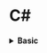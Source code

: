 # C# 

<div style="width:1000px;margin:auto">
<details><summary><b>Basic</b></summary>
<details><summary><b>Input / Output</b></summary>
```csharp
// Reading input from user.
string name = Console.ReadLine();
int num = int.Parse(Console.ReadLine());   // parse the string into integer.
# Handle if user doesn't provide an integer
int x = 0;
int.TryParse(Console.ReadLine(), out x);

// Printing the output
Console.WriteLine("Hello " + name);
Console.Write("Hello {0}", name);
```
</details>

<details><summary><b>Data Types</b></summary>
```csharp
byte ByteNumber = 123;   // 1 byte (0 --> 255)
sbyte SByteNum  = -12;    // 1 byte (-128 --> 127)


short shortNumber = 2;    // 2 bytes (-32,768 --> 32,768)
ushort UshortNum = 12;   // 2 bytes (0 --> 65,535)

int intNumber = 10;          // 4 bytes (-2,147,483,648 --> 2,147,483,648)
uint UintNum =  120;        // 4 bytes (0 --> 4,294,967,295)

long LongNum = 213;       // 8 bytes (-9,223,372,036,854,775,808 --> +9,223,...)
ulong ULongNum = 12;     // 8 bytes (0 --> 18,446,744,073,709,551,615)

float floatNumber = 10.123f;       // 4 bytes.
double douNumber = 121.234d;	// 8 bytes.
decimal decNumber = 123m;		// 16 bytes.

string name = "Mosaab";
char character = 'M';

bool condition = true;

// Let C# determine the type of data.
// using "var" keyword.
var test = 1000;
```
</details>

<details><summary><b>Casting</b></summary>
```csharp
int intNumber = 10;
float floatNumber = 10.123f;
double douNumber = 121.234d;
string name = "";

# First way.
name = intNumber.ToString();

# Second way: using Convert class.
searialNo = Convert.ToInt32 (anyNo);

# Third way: direct casting.
searialNo = (int)anyNo;
```
</details>

<details><summary><b>DateTime</b></summary>
```csharp
# DateTime
DateTime myDate = new DateTime(2020, 5, 25);
DateTime myDate = DateTime.Today;
DateTime myDate = DateTime.Now;

# Show DateTime 
Console.WriteLine(myDate.ToShortDateString());  // show only the date (short format).
Console.WriteLine(myDate.ToShortTimeString());  // show only the time (short format).
Console.WriteLine(myDate.ToLongDateString());   // (long format)
Console.WriteLine(myDate.ToLongTimeString());   // (long format)

# Formatted datetime.
string formattedDate = string.Format("Date is {0: yyyy MMMM dddd HH mm ss tt}", myDate);
Console.WriteLine(formattedDate);
```
</details>

<details><summary><b>If Condition</b></summary>
```csharp
if (num1 > num2)
{
	Console.WriteLine ("Num1 is larger than Num2");
}
else if (num1 < num2)
{
	Console.WriteLine ("Num1 is less than Num2");
}
else
{
	Console.WriteLine ("Num1 equals Num2");
}
```
</details>

<details><summary><b>Constants</b></summary>
```csharp
const double gravity = 9.8d;
```
</details>

<details><summary><b>String Manipulations</b></summary>
```csharp
string movieName = "       Lord of the RingS      ";

// Indexing
Console.WriteLine (movieName[12]);

// Trim
Console.WriteLine (movieName.Trim());

// Upper Case
Console.WriteLine (movieName.ToUpper ().Trim ());

// Lower Case
Console.WriteLine (movieName.Trim ().ToLower ());

// Length
Console.WriteLine (movieName.Length);

// Replace
Console.WriteLine (movieName.Replace ('l', 'L').Trim ());

// Index of 
Console.WriteLine (movieName.IndexOf ('o'));

// Last Index of
Console.WriteLine (movieName.LastIndexOf ('o')); 

// Substring
Console.WriteLine (movieName.Trim().Substring (5, 2));

// Remove after Index
Console.WriteLine (movieName.Trim().Remove (4));

// Insert
Console.WriteLine (movieName.Trim().Insert (0, "Added "));
```
</details>

<details><summary><b>Escape Characters</b></summary>
```csharp
// Ignore the special characters.
string path = @"C:\nami\tark";

// Don't ignore the special characters.
string path = "C:\\nami\\tark"
```
</details>

<details><summary><b>String Interpolation</b></summary>
```csharp
string name = "Mosaab";

Console.WriteLine("Welcome " + name);
Console.WriteLine("Welcome {0}", name);
Console.WriteLine($"Welcome {name}");
```
</details>

<details><summary><b>Loops</b></summary>
```csharp
// For Loop
for(int i = 0; i <= 10; i++) {
	Console.WriteLine (i);
}

// While Loop
int x = 5;
while (x <= 10) {
	Console.WriteLine (x++);
}
```
</details>

<details><summary><b>Math</b></summary>
```csharp
double x = 4.226d;

// Ceiling
Console.WriteLine($"Ceiling: {Math.Ceiling(x)}");

// Floor
Console.WriteLine($"Floor: {Math.Floor(x)}");

// Round
Console.WriteLine($"Round: {Math.Round(x, 2)}");

// Truncate
Console.WriteLine($"Truncate: {Math.Truncate(x)}");

// Max
Console.WriteLine($"Max: {Math.Max(x, y)}");

// Min
Console.WriteLine($"Min: {Math.Min(x, y)}");

// Sqrt
Console.WriteLine($"Sqrt: {Math.Sqrt(y)}");

// POW
Console.WriteLine($"Pow: {Math.Pow(2, 2)}");
```
</details>

<details><summary><b>Random</b></summary>
```csharp
// Random Integer.
Random rand = new Random();
int x = 0;
x = rand.Next(1, 13);
Console.WriteLine("Month: " + x);

// Random Float
double y = 0;
y = rand.NextDouble() * 10;
Console.WriteLine("Random Double: " + y);
```
</details>

<details><summary><b>Array</b></summary>
<h4>Arrays</h4>
```csharp
// Instansiate an array
int[] nums = new int[5] { 1, 2, 3, 4, 5 };
string[] days = { "Sun", "Mon", "Tue", "Wed", "Thur", "Fri", "Sat" };

// Loop over the arrays. using FOR
for (int i=0; i < nums.Length; i++) {
	Console.WriteLine (nums [i]);
}

// Loop Over the array. using FOREACH.
foreach(var day in days) {
	Console.WriteLine (day);
}
```
</details>

<details><summary><b>Method/Function</b></summary>
<h4>1. Basic Structure</h4>
```csharp
// Define the method outside of the Main method.
static void DisplayMessage() {
	Console.WriteLine("Process is done");
}
```

<h4>2. Parameters</h4>
```csharp
// Define the method outside of the Main method.
static int Add(int x, int y) {
	return x + y
}
```

<h4>3. value Vs. reference</h4>
```csharp
// variable has to be initialized.
int x = 10;

// outside of the main method
static void ChangeX(ref int x) {
	x = 200;
}

// to call the function as follows:
ChangeX(ref x)
```
```csharp
// if variable is not instialized, we can use "out" keyword.
int x;

// outside of the main method.
static void Change(out int x) {
	x = 200;
}

// use it like this.
Change(out x);
```

<h4>4. Overloaded Methods</h4>
```csharp
static void WelcomeGuest() {
	Console.WriteLine("Something");
}

static void WelcomeGuest(string name) {
	Console.WriteLine($"Welcome {name}");
}
```
</details>
</details><hr>
<details><summary><b>OOP</b></summary>
<details><summary><b>Class</b> & <b>Getter & Setter</b></summary>
```csharp
// everthing is by default private
class Person {
	string firstName;
	public string lastName;
	DateTime birthDate;
	string country;
	
	// Getter & Setter
	public string FirstName {
		get { return firstName; }
		set { firstName = value; }
	}
	
	// Another way of Getter & Setter
	public DateTime BirthDate { get; set; }
}

// instatiating the class in the main method
Person perOne = new Person();
perOne.FirstName = "Mosaab";
perOne.BirthDate = new DateTime(12, 1, 1996);
```
</details>

<details><summary><b>Constructor</b></summary>
```csharp
// everthing is by default private
class Person {
	string firstName;
	public string lastName;
	DateTime birthDate;
	string country;
	
	// Constructor
	public Person (string first, string last) {
		firstName = first;
		lastName  = last;
	}
}

// instatiating the class in the main method
Person perOne = new Person("Mosaab", "Muhammad");
```
</details>

<details><summary><b>Static Methods</b></summary>
<h4>Used without the need to instantiate the class.</h4>
```csharp
static void Main() {
	Person person = new Person();
	person.SayHi(); // called from the static method.
}

static void SayHi() {
	Console.WriteLine("Hi!, from static method");
}


class Person {
	public void SayHi() {
		// print something.
	}
}
```
</details>
<details><summary><b>Inheritance</b></summary>
<p><img src="./imgs/inheritance.png" alt="" /></p>
```csharp
	class Dog : Animal {

	}
```
</details>

<details><summary><b>Access Modifiers</b></summary><p><ul>
<li><b>Public:</b> Access is not restricted.</li>
<li><b>Protected:</b> Access is limited to the containing class or types derived from the containing class.</li>
<li><b>Private:</b> Access is limited to the containing type.</li>
<li><b>Internal:</b> Access is limited to the current assembly.</li>
<li><b>Protected Internal:</b> Access is limited to the current assembly or types derived from the containing class.</li>
</ul></p></details>

<details><summary><b>Polymorphism</b></summary>
<h5>use `virtual` in the parent class, and `override` in the child class.</h5>
```csharp
class MainClass
{
	public static void Main (string[] args)
	{
		Shape[] shapes = new Shape[3];
		shapes [0] = new Line ();
		shapes [1] = new Circle ();
		shapes [2] = new Triangle ();

		foreach (var shape in shapes) {
			shape.Draw ();
		}
	}
}

class Shape {
	public virtual void Draw() {
		Console.WriteLine ("I am a simple shape");
	}
}

class Circle : Shape {
	public override void Draw() {
		Console.WriteLine ("I am a Circle");
	}
}

class Triangle : Shape {
	public override void Draw() {
		Console.WriteLine ("I am a Triangel");
	}
}

class Line : Shape {
	public override void Draw() {
		Console.WriteLine ("I am a Line");
	}
}
```
</details>
<details><summary><b>Abstraction</b></summary>
<p><b>Abstract Class</b> is a concept or an idea not associated with any specific instance. "Can't be instantiated"</p>
```csharp
class MainClass
{
	static void Main()
	{
		Line line = new Line ();
		line.SayHi();
	}

}

abstract class Shape
{
	public void SayHi()
	{
		Console.WriteLine ("Hi from the abstract class.");
	}

	abstract public void Draw();
}

class Line : Shape
{
	public override  void Draw()
	{
		Console.WriteLine ("Hi Im a line");
	}
}
```
</details>
<details><summary><b>#region</b> & <b>#endregion</b></summary>
```csharp
// region is used to fold the code.
class Program {
	public static void Main() {
		Mercedes car = new Mercedes ();
		car.DisplayInfo ();
	}
}

#region Car = This is the solution for the car exercies
class Car {

	#region Properties
	private decimal price;
	protected int maxSpeed;
	public string color;
	#endregion

	protected decimal Price {
		get { return price; }
		set { price = value; }
	}

	public virtual void DisplayInfo() {
		price = 10000;
		maxSpeed = 300;
		color = "Black";

		Console.WriteLine ($"Default values: price is {Price}, max speed = {maxSpeed}, color = {color}");
	}
}

class Mercedes : Car {
	public override void DisplayInfo() {
		base.DisplayInfo ();

		base.Price = 15000;
		base.color = "blue";
		base.maxSpeed = 200;

		Console.WriteLine ($"Overriden values: price = {Price}, speed = {maxSpeed}, color = {color}");
	}
}
#endregion

```
</details>
<details><summary><b>Sealed Class</b> can't be inherted </summary>
```csharp
// Animal class CAN'T be inherted.
sealed class Animal {
	public int number = 200;
}
```
</details>
<details><summary><b>Static Class</b></summary>
<p><ul>
<li>You can only have static members</li>
<li>You can't create an instance of it</li>
<li>They are implicitly sealed</li>
</ul></p>
```csharp
class Program {
	public static void Main() {
		// There's no need to instantiate a class.
		Animal.GetAge ();
	}
}

static class Animal {
	// members must be static
	static public string name;

	// methods must be static
	static public void GetAge() {
		Console.WriteLine (DateTime.Now.Year - DateTime.Now.AddYears (-2).Year);
	}
	
}
```
</details>
<details><summary><b>Nested Class</b></summary>
```csharp
class Program {
	public static void Main() {
		Animal animal = new Animal ();

		// instantiate a dog nested class.
		Animal.Dog dog = new Animal.Dog ();

		// instantiate a cat nested class.
		Animal.Cat cat = new Animal.Cat ();
	}
}

class Animal {
	public string name;
	public string country;

	public class Dog {
		public string breed;
		public string nickName;
	}

	public class Cat {
		public string CatName;
	}
}
```
</details>

<details><summary><b>Partial Class</b></summary>
when you write parts of the same class in different places.
```csharp
class Program {
	public static void Main() {
		Animal animal = new Animal ();
		Console.WriteLine (animal.age + " " + animal.name);
	}
}

partial class Animal {
	public int age = 13;
	
}

partial class Animal {
	public string name = "Max";
}

```
</details>
<details><summary><b>Namespace</b></summary>
```csharp
namespace Learning_C_Sharp
{
	class Program {
		public static void Main() {
			System.Console.WriteLine ();
			NameSpace.Animal animal = new NameSpace.Animal ();
			animal.SayHi ();
		}
	}
}

namespace NameSpace {
	class Animal {
		public string animalColor;

		public void SayHi() {
			Console.WriteLine ("Hi from my own namespace");
		}
	}
}
```
</details>
<details><summary><b>Struct</b></summary>
<p><img src="imgs/struct.png" alt="" /></p>

```csharp
namespace Learning_C_Sharp
{
	class Program {
		public static void Main() {
			Employee emp = new Employee ("Mosaab", "Data Scientist", 9000);
			Console.WriteLine ($"Name: {emp.name}, Job: {emp.job}, Salary: ");
		}
	}

	struct Employee {
		public string name;
		public string job;
		private decimal salary;

		public Employee(string EmpName, string EmpJob, decimal EmpSalary) {
			name   = EmpName;
			job    = EmpJob;
			salary = EmpSalary;
		}

		//public decimal Salary () {get; set;}

		public void SayHi() {
			Console.WriteLine ("Hi from the method in struct");
		}
	}
}
```
</details>
<details><summary><b>Enum</b></summary>
```
namespace Learning_C_Sharp {
	class Program {
		public static void Main() {
			string weekDayName = WeekDay.Monday.ToString ();
			WeekDay day = WeekDay.Sunday;

			Console.WriteLine ((int)day+" "+weekDayName);
		}
	}
	enum WeekDay {
		Monday,
		Tuesday,
		Wednesday,
		Thursday,
		Friday = 40,
		Saturday = 50,
		Sunday = 60
	}
}
```
</details>
<details><summary><b>this</b> Keyword</summary>
```
namespace Learning_C_Sharp {
	class Program {
		public static void Main() {
			Animal ani = new Animal("Mosaab");

			Console.WriteLine ($"Hello {ani.Name}");
		}
	}

	class Animal {
	 	string name;

		public Animal (string name) {
			this.name = name;
		}

		public string Name {
			get { return name; }
			set { name = value; }
		}
	}
}

```
</details>

<details><summary><b>Interface</b></summary>
<details><summary>Interface Vs Abstract</summary>
<p><img src="./imgs/interface.png" alt="" /></p>
<p><img src="./imgs/interfaceVsAbstract.png" alt="" /></p>
</details>

```
namespace Learning_C_Sharp {
	class Program {
		public static void Main() {
			Dog dog = new Dog ();
			dog.Attack (); 
			dog.Run ();
		}
	}

	public interface IAnimal {
		void Run();
	}

	public interface IDogCommands : IAnimal{
		void Stay();
		void Sit();
		void Attack();

		string DogName { get; set; }
	}

	class Dog : IDogCommands, IAnimal {
		private string DogBreed;

		public void Stay() {
			Console.WriteLine ("Do is staying");
		}
		public void Sit() {
			Console.WriteLine ("Dog is sitting.");
		}
		public void Attack() {
			Console.WriteLine ("Attack");
		}
		public void Run() {
			Console.WriteLine ("Run");
		}

		public string DogName { get; set; }
	}

}
```
</details>

<details><summary><b>Composition</b></summary>
<ul>
<li><b>Composition</b> is defined as <i>"part-of"</i> relationship between objects, i.e. Engine is part of Car.</li>
<li>The lifetime of the child instance is denpendant on the owner or the parent class instance. Child objects doesn't have their lifecycle without parent object.</li>
<li>If a parent object is deleted, all its child objects will also be deleted</li>
</ul>
</details>

<details><summary><b>Aggregation</b></summary>
<p><img src="./imgs/20200328-154806.png" alt="" /></p>
<p><img src="./imgs/20200328-154942.png" alt="" /></p>
</details>

<details><summary><b>Association</b></summary>
<p><img src="./imgs/20200328-155201.png" alt="" /></p>
<p><img src="./imgs/20200328-155340.png" alt="" /></p>
</details>
</details><hr>

<details><summary><b>Advanced</b></summary>
<details><summary><b>.NET</b></summary>
<p><b>.NET</b> is a component of Windows that includes a virtual execution system called the <b>(CLR)</b> Common Language Runtime and a unified set of class libraries.</p>
</details>
<details><summary><b>Debug.WriteLine()</b></summary>
```
using System.Diagnostics;

namespace Learning_C_Sharp {
	class Program {
		public static void Main() {
			int x = 0;
			int y = 2;

			Debug.WriteLine($"x = {x}");
			Debug.WriteLineIf(y > 0, $"y = {y}");
		}
	}
}
```
</details>

<details><summary><b>Documentation</b></summary>
Write /// then it will show like this:
```
/// <summary>
/// Class Animal will be a base class for the child classes like Dogs.
/// </summary>
class Program {

}
```
</details>
<details><summary><b>Files</b></summary>
```
using System.IO;

namespace Learning_C_Sharp {
	class Program {
		public static void Main() {
			// WRITING
			string file = @"path/to/your/file";
			StreamWriter sw = new StreamWriter(file, true);
			sw.WriteLine ("John");
			sw.WriteLine ("Ahmed");
			sw.Close ();
			
			// READING
			string file = @"path/to/your/file";
			StreamReader sr = new StreamReader(file);
			Console.WriteLine(sr.ReadToEnd());
			Console.WriteLine("File Ended");
			sr.Close();
		}
	}
}
```
</details>

<details><summary><b>Console.Color</b></summary>
```
namespace Learning_C_Sharp {
	class Program {
		public static void Main() {
			string msg = "Hallo, Guten Morgen";

			Console.ForegroundColor = ConsoleColor.Green;
			Console.WriteLine (msg);

			Console.ForegroundColor = ConsoleColor.DarkYellow;
			Console.BackgroundColor = ConsoleColor.White;
			Console.WriteLine (msg);
		}

	}
}
```
</details>
<details><summary><b>Digit Seperator</b></summary>
```
var distance = 149_600_000;
```
</details>
<details><summary><b>"default"</b> Keyword</summary>
```
namespace Learning_C_Sharp {
	class Program {
		public static void Main() {
			long longVar = default(long);
			string str   = default(string);
			int integer = default(int);

			Console.WriteLine ($"{longVar}, {str}, {integer}");
		}

	}
}
```
</details>

<details><summary><b>Optional</b> parameters</summary>
```
namespace Learning_C_Sharp {
    class Program {
        public static void Main() {
            print();
        }

        public static void print(object msg = null) {
    		Console.WriteLine(msg);
    	}
    }
}
```
</details>
<details><summary><b>Named</b> parameters</summary>
```
namespace Learning_C_Sharp {
    class Program {
        public static void Main()
        {
            DisplayInfo(playerName: "Ronaldo", playerNum: 11, playerGoals: 23);
        }

        public static void print(object msg = null) {
    		Console.WriteLine(msg);
    	}

        public static void DisplayInfo(int playerNum,
                                       string playerName,
                                       int playerGoals,
                                       string country="Unkown")
        {
            print(playerNum);
            print(playerName);
            print(playerGoals);
            print(country);
        }
    }
}
```
</details>
<details><summary><b>Generic</b> parameters</summary>
```
namespace Learning_C_Sharp {
    class Program {
        public static void Main()
        {
            print("hello");
            print(10);
            print(Tuple.Create(10, 20));
        }

        public static void print<T>(T msg)
        {
            Console.WriteLine(msg);
        }
    }
}
```
</details><hr>

<details><summary><b>Collections</b></summary>
<details><summary><b>ArrayList</b> (Non-Generic)</summary>
```
using System.Collections;

namespace Learning_C_Sharp {
	class Program {
		public static void Main() {
			// Creating
			ArrayList array = new ArrayList ();

			// Adding
			array.Add ("first");
			array.Add (12);
			array.Add (41.2d);

			// Looping
			foreach(var item in array) {
				Console.WriteLine (item);
			}

			// Inserting
			array.Insert (1, "second");

			Console.WriteLine ("----------------");

			// Length & Indexing
			for(var i = 0; i < array.Count; i++) {
				Console.WriteLine (array [i]);
			}

			// Sorting
			ArrayList arr2 = new ArrayList ();
			arr2.Add ("Ahmed");
			arr2.Add ("Mosaab");
			arr2.Add ("Sally");

			arr2.Sort ();
			Console.WriteLine ("----------------");
			foreach(var item in arr2) {
				Console.WriteLine (item);
			}

			// Reversing
			arr2.Reverse ();
			Console.WriteLine ("----------------");
			foreach(var item in arr2) {
				Console.WriteLine (item);
			}

			// Removing
			arr2.Remove ("Ahmed");    // Remove an item.
			arr2.RemoveAt (0);        // Remove item at index.
			//arr2.RemoveRange (1, 3);  // Remove items between these range.
			//arr2.Clear ();            // Remove all items.
			Console.WriteLine ("----------------");
			foreach(var item in arr2) {
				Console.WriteLine (item);
			}

			// Contains
			Console.WriteLine (array.Contains (12));

			// GetRange
			ArrayList subArr = new ArrayList ();
			subArr = array.GetRange (0, 2);

			foreach(var item in subArr) {
				Console.WriteLine (item); 
			}
		}
	}
}
```
</details>
<details><summary><b>Hashtables</b> (Non-Generic)</summary>
```
using System.Collections;

namespace Learning_C_Sharp {
	class Program {
		public static void Main() {
			// Creating
			Hashtable table = new Hashtable ();

			// Adding
			table.Add ("Microsoft", "USA");
			table.Add ("Sony", "Japan");
			table.Add ("IKEA", "Sweden");
			table.Add ("Mercedes", "Germany");

			// Looping
			foreach (DictionaryEntry item in table) {
				Console.WriteLine ($"{item.Key}: {item.Value}");
			}
			for(var i = 0; i < table .Count; i++) {
				Console.WriteLine ($"{table.GetKey(i)}: {list.GetByIndex(i)}");
			}

			// Length
			Console.WriteLine (table.Count);

			// Remove
			table.Remove ("IKEA");
			foreach(DictionaryEntry item in table) {
				Console.WriteLine (item.Key); 
			}

			// Contains
			Console.WriteLine (table.Contains ("panasonic")); // for keys.
			Console.WriteLine (table.ContainsValue ("Japan")); // for values.

			// To ArrayList
			ArrayList arr = new ArrayList (table.Values);
			foreach (var item in arr) {
				Console.WriteLine (item);
			}
		}
	}
}
```
</details>

<details><summary><b>SortedList</b> (Non-Generic)</summary>
<ul>
<li>There is generic and non-generic SortedList</li>
<li>Stores the key-value pairs in ascending order of the key.</li>
<li>Key must be unique and can't be null.</li>
<li>Value can be null or duplicate.</li>
<li>Value can be of any type</li>

```
using System.Collections;

namespace Learning_C_Sharp {
	class Program {
		public static void Main() {
			// Creating
			SortedList list = new SortedList ();

			// Adding
			/// No duplicate keys.
			/// duplicate values allowed.
			list.Add (10, "Jan");
			list.Add (2, "Feb");
			list.Add (3, "Mar");
			list.Add (4, "Apr");

			// Length
			Console.WriteLine (list.Count);

			// Looping
			foreach(DictionaryEntry item in list) {
				Console.WriteLine ($"{item.Key}: {item.Value}");
			}

			for(var i = 0; i < list.Count; i++) {
				Console.WriteLine ($"{list.GetKey(i)}: {list.GetByIndex(i)}");
			}

			// Index
			Console.WriteLine (list [10].ToString ());

			// Remove
			list.RemoveAt (1);

			foreach(DictionaryEntry item in list) {
				print ($"{item.Key}: {item.Value}");
			}

			// Contains
			print (list.ContainsValue ("Apr"));
		
			// To ArrayList
			ArrayList arr = new ArrayList (list.Values);

		}

		public static void print(object msg) {
			Console.WriteLine (msg);
		}
	}
}
```
</details>
<details><summary><b>Stack</b> (Non-Generic)</summary>
```
using System.Collections;

namespace Learning_C_Sharp {
	class Program {
		public static void Main() {
			// Creating.
			Stack st = new Stack ();

			// Adding.
			st.Push ("David");
			st.Push ("Emmy");
			st.Push ("Jack");
			st.Push ("Emma");

			// Length.
			print (st.Count);

			// Looping.
			foreach(var item in st) {
				print (item); 
			}

			// Peek at the first element to go.
			print ("---------------");
			print (st.Peek ());

			// Remove (pop).
			print ("---------------");
			print (st.Pop ());
			print (st.Count);

			foreach(var item in st) {
				print (item);
			}
		}
		public static void print(object msg) {
			Console.WriteLine (msg);
		}
	}
}
```
</details>
<details><summary><b>Queue</b> (Non-Generic)</summary>
```
using System.Collections;

namespace Learning_C_Sharp {
	class Program {
		public static void Main() {
			// Creating.
			Queue qu = new Queue ();

			// Adding
			qu.Enqueue ("Cavin");
			qu.Enqueue ("Tom");
			qu.Enqueue ("Emma");

			// Length
			print (qu.Count);

			// Loop
			foreach(var item in qu) {
				print (item);
			}

			// Peek at the first element.
			print ($"First element: {qu.Peek ()}");

			// Remove (Dequeue)
			print (qu.Dequeue ()); 

		}

		public static void print(object msg) {
			Console.WriteLine (msg);
		}
	}
}
```
</details>
<details><summary><b>BitArray</b> (Non-Generic)</summary>
```
using System.Collections;

namespace Learning_C_Sharp {
	class Program {
		public static void Main() {
			// Creating.
			bool[] boolArr = new bool[4];

			boolArr [0] = false;
			boolArr [1] = false;
			boolArr [2] = false;
			boolArr [3] = true;

			BitArray firstArr = new BitArray(4);
			BitArray secondArr = new BitArray (boolArr);

			// Setting Values.
			firstArr.Set (0, false);
			firstArr.Set (1, false);
			firstArr.Set (2, true);
			firstArr.Set (3, true);

			// Loop
			foreach(var item in secondArr) {
				print (item);
			}

			// Length
			print (secondArr.Count);

			// AND - OR - NOT
			BitArray result = new BitArray (4);
			// result = firstArr.And (secondArr);
			// result = firstArr.Or (secondArr);
			result = firstArr.Not ();

			foreach(var item in result) {
				print (item);
			}


		}

		public static void print(object msg) {
			Console.WriteLine (msg);
		}
	}
}
```
</details>
<details><summary><b>List</b> (Generic)</summary>
<ul>
<li>Stores elements of the specified type.</li>
<li>It grows and shrinks automatically.</li>
<li>Can store multiple null and duplicate elements</li>
<li>Can be accessed using indexer, for loop or foreach statement</li>
<li>It is ideal for storing and retrieving large number of elements</li>
</ul>

```
using System.Collections.Generic;

namespace Learning_C_Sharp {
	class Program {
		public static void Main() {
			// Creating
			List<string> firstList = new List<string> ();
			IList<string> secList = new List<string> ();

			// Adding.
			firstList.Add ("England");
			firstList.Add ("Hungary");
			firstList.Add ("China");
			firstList.Add ("Germany");
			firstList.Add ("Egypt");

			// Count/Length
			print (firstList.Count);

			// Loop
			foreach(var item in firstList) {
				print (item);
			}
			print ("-------------");

			for(var i = 0; i < firstList.Count; i++) {
				print (firstList[i]);
			}

			// Sorting
			print ("-------------");
			firstList.Sort ();
			printList (firstList);

			// Reverse
			print ("---------");
			firstList.Reverse ();
			printList (firstList);

			// Remove
			firstList.Remove ("Egypt");   // Remove value.
			firstList.RemoveAt (0);       // Remove value at index.
			// firstList.RemoveRange (0, 1); // Remove range.
			// firstList.Clear ();			  // Remove All values.

			// Contains.
			print (firstList.Contains ("Egypt"));

			// Get Range
			firstList.GetRange (0, 2);
		}

		public static void print(object msg) {
			Console.WriteLine (msg);
		}

		public static void printList(List<string> list) {
			foreach (var item in list) {
				print (item);
			}
		}
	}
}
```
</details>
<details><summary><b>Dictionary</b> (Generic)</summary>
```
using System.Collections.Generic;
using System.Linq;

namespace Learning_C_Sharp {
	class Program {
		public static void Main() {
			// Creating
			Dictionary<string, string> cap = new Dictionary<string, string>();

			// Adding
			cap.Add("Russia", "Moscow");
			cap.Add("Italy", "Rome");
			cap.Add("England", "London");
			cap.Add("Japan", "Tokyo");

			// Creating with Initialization.
			Dictionary<int, string> names = new Dictionary<int, string> () {
				{ 1, "James" },
				{ 2, "Mosaab" },
				{ 3, "Muhammad" }
			};

			// Length/Count
			print ($"Count: {cap.Count}");

			// Loop
			foreach(var item in cap) {
				print($"{item.Key}: {item.Value}");
			}
			print ("----------------");

			for(int i = 0; i < cap.Count; i++) {
				print ($"{cap.Keys.ElementAt(i)}: {cap[cap.Keys.ElementAt(i)]}");
			}

			// Get a Value by a Key.
			print (cap ["Japan"]);
			print(cap.TryGetValue ("Germany", out string result));

			// Remove All.
			// cap.Clear();

			// Contains.
			print(cap.ContainsKey("Japan"));

		}

		public static void print(object msg) {
			Console.WriteLine (msg);
		}

		public static void printDict(Dictionary<string, string> dict) {
			foreach(var item in dict) {
				print($"{item.Key}: {item.Value}");
			}
		}
	}

```
</details>

<details><summary><b>SortedList</b> (Generic)</summary>
```
using System.Collections.Generic;
using System.Linq;

namespace Learning_C_Sharp {
	class Program {
		public static void Main() {
            // Creating.
            SortedList<string, string> list = new SortedList<string, string>();

            // Adding
            list.Add("England", "London");
            list.Add("Japan", "Tokyo");
            list.Add("Egypt", "Cairo");
            list.Add("Italy", "Rome");

            // Count/Length
            print($"Count: {list.Count}");

            // Loop
            foreach(var item in list) {
                print($"{item.Key}: {item.Value}");
            }

            for(int i = 0; i < list.Count; i++) {
                print($"{list.Keys[i]}: {list.Values[i]}");
            }

            // TryGetValue.
            print($"Exists: {list.TryGetValue("Jack", out string number)}");

            // Remove
            list.Remove("Japan");
            // list.Clear();
            list.RemoveAt(0);
            printDict(list);

            // Contains
            print(list.ContainsKey("England"));
        }

		public static void print(object msg) {
			Console.WriteLine (msg);
		}

		public static void printDict(SortedList<string, string> dict) {
			foreach(var item in dict) {
				print($"{item.Key}: {item.Value}");
			}
		}
	}
}
```
</details>
<details><summary><b>SortedDictionary</b> (Generic)</summary>
<ul>
<li>SortedList uses less memory than SortedDictionary</li>
<li>SortedDictionary has faster insertion and removal operations for unsorted data.</li>
<li>If the list is populated all at once from sorted data, SortedList is faster than SortedDictionary</li>
</ul>
```
using System.Collections.Generic;
using System.Linq;

namespace Learning_C_Sharp {
	class Program {
		public static void Main() {
            SortedDictionary<int, string> colors = new SortedDictionary<int, string>();

            // Adding.
            colors.Add(4, "Blue");
            colors.Add(2, "Black");
            colors.Add(3, "Orange");
            colors.Add(5, "Purple");
            colors.Add(1, "White");

            // Looping
            foreach(var item in colors) {
                print($"{item.Key}: {item.Value}");
            }

            for(int i = 0; i < colors.Count; i++) {
                print($"{colors.Keys.ElementAt(i)}: {colors.Values.ElementAt(i)}");
            }

            // Remove
            colors.Remove(1);
            colors.Clear();
        }

		public static void print(object msg) {
			Console.WriteLine (msg);
		}
	}
}
```
</details>
<details><summary><b>Stack</b> (Generic)</summary>
```
using System.Collections.Generic;
using System.Linq;

namespace Learning_C_Sharp {
	class Program {
		public static void Main() {
            // Creating
            Stack<string> Ram = new Stack<string>();

            // Adding (pusing);
            Ram.Push("VSC");
            Ram.Push("Pandas");
            Ram.Push("Numpy");
            Ram.Push("Google Ghrome");

            // Loop
            foreach(var item in Ram)
            {
                print(item);
            }

            // Peek
            print(Ram.Peek());
        }

		public static void print(object msg) {
			Console.WriteLine (msg);
		}
	}
}
```
</details>

<details><summary><b>Queue</b> (Generic)</summary>
```
using System.Collections.Generic;
using System.Linq;

namespace Learning_C_Sharp {
	class Program {
		public static void Main() {
            // Creating
            Queue<DateTime> arrivals = new Queue<DateTime>();

            // Adding (Enqueue)
            arrivals.Enqueue(new DateTime(2017, 01, 01));
            arrivals.Enqueue(new DateTime(2016, 10, 14));
            arrivals.Enqueue(new DateTime(2018, 06, 02));

            // Peek.
            print(arrivals.Peek());

            // Length/Count
            print($"Count: {arrivals.Count}");

            // Loop
            foreach(var item in arrivals)
            {
                print(item);
            }

        }

		public static void print(object msg) {
			Console.WriteLine (msg);
		}
	}
}
```
</details>
<details><summary><b>KeyValuePair</b> (Generic)</summary>
<p><b>KeyValuePair</b> stores 2 values together. It's a single generic struct</p>

```
using System.Collections.Generic;
using System.Linq;

namespace Learning_C_Sharp {
	class Program {
		public static void Main() {
            // Creating
            var cap = new List<KeyValuePair<string, string>>();

            // Adding.
            cap.Add(new KeyValuePair<string, string>("Russia", "Moscow"));
            cap.Add(new KeyValuePair<string, string>("Sweden", "Stockholm"));
            cap.Add(new KeyValuePair<string, string>("Portugal", "Lisbon"));
            cap.Add(new KeyValuePair<string, string>("Egypt", "Cairo"));

            // Remove.
            cap.RemoveAt(0);

            // Loop
            foreach(var item in cap)
            {
                print(item.Key+" "+item.Value);
            }

            print(get_first_and_last());
            print(get_first_and_last().Key);
        }

		public static void print(object msg) {
			Console.WriteLine (msg);
		}

        public static KeyValuePair<string, string> get_first_and_last()
        {
            string firstName = "Mosaab";
            string lastName = "Muhammad";
            return new KeyValuePair<string, string>(firstName, lastName);
        }
    }
}
```
</details>
<details><summary><b>NameValueCollection</b></summary>
```
using System;
using System.Collections.Specialized;
using System.Collections;
using System.Collections.Generic;

namespace Learning_C_Sharp {
	class Program {
		public static void Main() {
            // Creating
            NameValueCollection cities = new NameValueCollection();

            // Adding.
            cities.Add("Germany", "Berlin");
            cities.Add("Germany", "Hamburg");
            cities.Add("Germany", "Frankfurt");
            cities.Add("Italy", "Milan");
            cities.Add("Italy", "Rome");

            // Loop.
            foreach(var item in cities)
            {
                print($"{item}: {cities[(string)item]}");
            }

            // Set.
            // This will change the values of italy to ONLY Venice.
            cities.Set("Italy", "Venice");

            // Remove.
            // cities.Clear();
            cities.Remove("Italy");
        }

        public static void print(object msg) {
			Console.WriteLine (msg);
		}

        public static KeyValuePair<string, string> get_first_and_last()
        {
            string firstName = "Mosaab";
            string lastName = "Muhammad";
            return new KeyValuePair<string, string>(firstName, lastName);
        }
    }
}
```
</details>


<details><summary><b>Cutom Generic Class</b></summary>
```
using System;
using System.Collections.Specialized;
using System.Collections.Generic;
using System.Linq;

namespace Learning_C_Sharp {
	class Program {
		public static void Main() {
            // Creating
            Buildings<int> empireState = new Buildings<int>();
            empireState.Name = "Empire";
            empireState.City = "New york";
            empireState.Height = 445;
            empireState.Weight = 365_000;

            Buildings<double> burjKhalifa = new Buildings<double>();
            burjKhalifa.Name = "Burj Khalifa";
            burjKhalifa.City = "Dubai";
            burjKhalifa.Height = 830;
            burjKhalifa.Weight = 450_000;

            print(empireState.Name);
            print(empireState.City);
            print(empireState.Height);
            print(empireState.Weight);

            print(burjKhalifa.Name);
            print(burjKhalifa.City);
            print(burjKhalifa.Height);
            print(burjKhalifa.Weight);

        }

        class Buildings<T>
        {
            private string name;
            public string Name
            {
                get { return name; }
                set { name = value; }
            }

            private string city;
            public string City
            {
                get { return city; }
                set { city = value; }
            }

            private T height;
            public T Height
            {
                get { return height; }
                set { height = value; }
            }

            private T weight;
            public T Weight
            {
                get { return weight; }
                set { weight = value; }
            }
        }
        public static void print(object msg) {
			Console.WriteLine (msg);
		}
	}
    }
}
```
</details>
<details><summary><b>Tuples</b></summary>
```
namespace Learning_C_Sharp {
	class Program {
        public static void Main() {
            // Creating
            var empInfo = new Tuple<int, string, string, DateTime, bool>(100, "Mosaab", "Muhammad", new DateTime(2017, 12, 10), true);

            // Display
            print(empInfo.Item1);
            print(empInfo.Item2);
            // and so on.

            // Another Creation procedure.
            var studentInfo = Tuple.Create(5, "John", "Cavin", new DateTime(2000, 10, 25));
            print(studentInfo.Item2);

        }

        public static void print(object msg) {
			Console.WriteLine (msg);
		}
    }
}
```
</details>
<details><summary><b>Nested Tuples</b></summary>
```
namespace Learning_C_Sharp {
	class Program {
        public static void Main() {
            // Creating
            var empInfo = new Tuple<int, string, string, string, string, string, string, Tuple<decimal, decimal, decimal, decimal, decimal, decimal, decimal>>
                (105, "James", "Moh", "cool", "", "", "", Tuple.Create(200m, 10m, 10m, 1231m, 12412m, 123m, 213m));

            print(empInfo.Item1);
            print(empInfo.Rest.Item7);
        }

        public static void print(object msg) {
			Console.WriteLine (msg);
		}
    }
}
```
</details>

<details><summary><b>Methods with Tuples</b></summary>
```
namespace Learning_C_Sharp {
    class Program {
        public static void Main() {
            var aria = Tuple.Create(12, "Aria", "Stark", "Winterfell");
            var sansa = Tuple.Create(18, "Sansa", "cool", "Winterfell");

            DisplayInfo(aria);
            DisplayInfo(sansa);
        }

        public static void print(object msg) {
    		Console.WriteLine(msg);
    	}

        public static void DisplayInfo(Tuple<int, string, string, string> personInfo)
        {
            print(personInfo.Item1);
            print(personInfo.Item2);
            print(personInfo.Item3);
            print(personInfo.Item4);
        }
    }
}
```
</details></details>
</div>